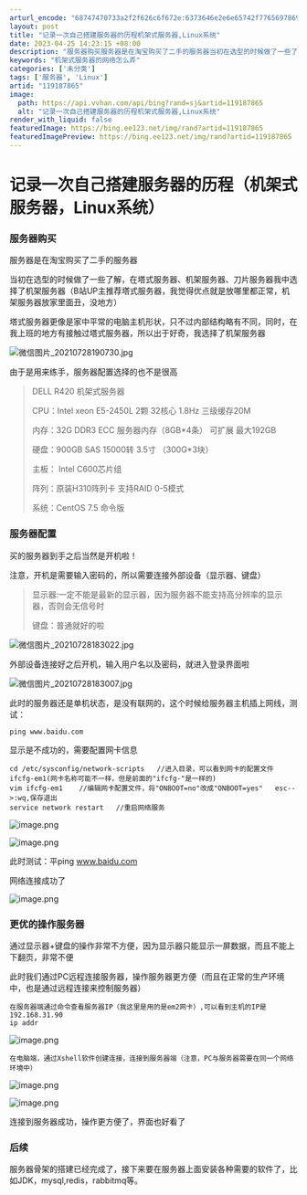 ```yaml
---
arturl_encode: "68747470733a2f2f626c6f672e:6373646e2e6e65742f77656978696e5f34363234323538302f:61727469636c652f64657461696c732f313139313837383635"
layout: post
title: "记录一次自己搭建服务器的历程机架式服务器,Linux系统"
date: 2023-04-25 14:23:15 +08:00
description: "服务器购买服务器是在淘宝购买了二手的服务器当初在选型的时候做了一些了解，在塔式服务器、机架服务器、刀"
keywords: "机架式服务器的网络怎么弄"
categories: ['未分类']
tags: ['服务器', 'Linux']
artid: "119187865"
image:
  path: https://api.vvhan.com/api/bing?rand=sj&artid=119187865
  alt: "记录一次自己搭建服务器的历程机架式服务器,Linux系统"
render_with_liquid: false
featuredImage: https://bing.ee123.net/img/rand?artid=119187865
featuredImagePreview: https://bing.ee123.net/img/rand?artid=119187865
---
```


# 记录一次自己搭建服务器的历程（机架式服务器，Linux系统）

### 服务器购买

服务器是在淘宝购买了二手的服务器

当初在选型的时候做了一些了解，在塔式服务器、机架服务器、刀片服务器我中选择了机架服务器（B站UP主推荐塔式服务器，我觉得优点就是放哪里都正常，机架服务器放家里面丑，没地方）

塔式服务器更像是家中平常的电脑主机形状，只不过内部结构略有不同，同时，在我上班的地方有接触过塔式服务器，所以出于好奇，我选择了机架服务器

![微信图片_20210728190730.jpg](https://i-blog.csdnimg.cn/blog_migrate/8e2b0f1a7e83814159cb1d56a0459543.jpeg)

由于是用来练手，服务器配置选择的也不是很高

> DELL R420 机架式服务器
>
> CPU：Intel xeon E5-2450L 2颗 32核心 1.8Hz 三级缓存20M
>
> 内存：32G DDR3 ECC 服务器内存（8GB\*4条） 可扩展 最大192GB
>
> 硬盘：900GB SAS 15000转 3.5寸 （300G\*3块）
>
> 主板： Intel C600芯片组
>
> 阵列：原装H310阵列卡 支持RAID 0-5模式
>
> 系统：CentOS 7.5 命令版

### 服务器配置

买的服务器到手之后当然是开机啦！

注意，开机是需要输入密码的，所以需要连接外部设备（显示器、键盘）

> 显示器:一定不能是最新的显示器，因为服务器不能支持高分辨率的显示器，否则会无信号时
>
> 键盘：普通就好的啦

![微信图片_20210728183022.jpg](https://i-blog.csdnimg.cn/blog_migrate/144ddf35aaee09edb1ecf88ce0ca02e7.jpeg)

外部设备连接好之后开机，输入用户名以及密码，就进入登录界面啦

![微信图片_20210728183007.jpg](https://i-blog.csdnimg.cn/blog_migrate/c2d6a713918dfb461c182e897f9365f5.jpeg)

此时的服务器还是单机状态，是没有联网的，这个时候给服务器主机插上网线，测试：

```
ping www.baidu.com

```

显示是不成功的，需要配置网卡信息

```
cd /etc/sysconfig/network-scripts   //进入目录，可以看到网卡的配置文件ifcfg-em1(网卡名称可能不一样，但是前面的"ifcfg-"是一样的)
vim ifcfg-em1    //编辑网卡配置文件，将"ONBOOT=no"改成"ONBOOT=yes"   esc-->:wq,保存退出
service network restart   //重启网络服务

```

![image.png](https://i-blog.csdnimg.cn/blog_migrate/c48d9f34251e4780b0a030cea3be1152.png)

![image.png](https://i-blog.csdnimg.cn/blog_migrate/22942914ba4584102703d012734f99a3.png)

此时测试：平ping www.baidu.com

网络连接成功了

![image.png](https://i-blog.csdnimg.cn/blog_migrate/a779d599989490ab4b163d5a3cc1aed7.png)

### 更优的操作服务器

通过显示器+键盘的操作非常不方便，因为显示器只能显示一屏数据，而且不能上下翻页，非常不便

此时我们通过PC远程连接服务器，操作服务器更方便（而且在正常的生产环境中，也是通过远程连接来控制服务器）

```
在服务器端通过命令查看服务器IP（我这里是用的是em2网卡）,可以看到主机的IP是192.168.31.90
ip addr

```

![image.png](https://i-blog.csdnimg.cn/blog_migrate/8feae349642b4d355284c06cd543ecda.png)

```
在电脑端，通过Xshell软件创建连接，连接到服务器端（注意，PC与服务器需要在同一个网络环境中）

```

![image.png](https://i-blog.csdnimg.cn/blog_migrate/ee136be3e3c4a152fc2476d33ea85181.png)

![image.png](https://i-blog.csdnimg.cn/blog_migrate/3c9fc2661fea2579fa9e47d19acf9809.png)

连接到服务器成功，操作更方便了，界面也好看了

### 后续

服务器骨架的搭建已经完成了，接下来要在服务器上面安装各种需要的软件了，比如JDK，mysql,redis，rabbitmq等。